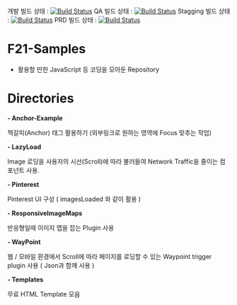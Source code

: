 개발 빌드 상태 : [![Build Status](http://jenkins.ileadon.com/buildStatus/icon?job=The_Cafe_16_3_Renewal(DEV))](http://jenkins.ileadon.com/job/The_Cafe_16_3_Renewal(DEV)/)
QA 빌드 상태 : [![Build Status](http://jenkins.ileadon.com/buildStatus/icon?job=The_Cafe_16_3_Renewal(QA))](http://jenkins.ileadon.com/job/The_Cafe_16_3_Renewal(QA)/)
Stagging 빌드 상태 : [![Build Status](http://jenkins.ileadon.com/buildStatus/icon?job=The_Cafe_16_3_Renewal(Stagging))](http://jenkins.ileadon.com/job/The_Cafe_16_3_Renewal(Stagging)/)
PRD 빌드 상태 : [![Build Status](http://jenkins.ileadon.com/buildStatus/icon?job=The_Cafe_16_3_Renewal(PRD))](http://jenkins.ileadon.com/job/The_Cafe_16_3_Renewal(PRD)/)



# F21-Samples
- 활용할 만한 JavaScript 등 코딩을 모아둔 Repository


# Directories

**- Anchor-Example**
  
  책갈피(Anchor) 태그 활용하기 (외부링크로 원하는 영역에 Focus 맞추는 작업)

**- LazyLoad**

  Image 로딩을 사용자의 시선(Scroll)에 따라 불러들여 Network Traffic을 줄이는 컴포넌트 사용. 

**- Pinterest**

  Pinterest UI 구성 ( imagesLoaded 와 같이 활용 )

**- ResponsiveImageMaps**

  반응형일때 이미지 맵을 잡는 Plugin 사용 

**- WayPoint**

  웹 / 모바일 환경에서 Scroll에 따라 페이지를 로딩할 수 있는 Waypoint trigger plugin 사용 
  ( Json과 함깨 사용 )

**- Templates**

  무료 HTML Template 모음
